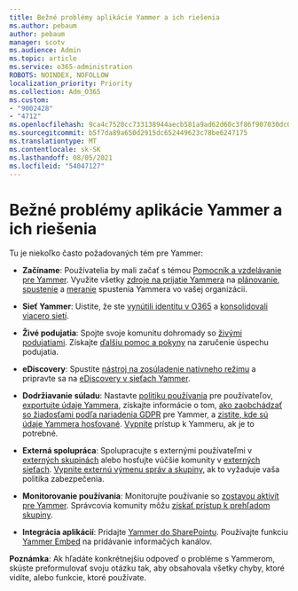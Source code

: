 ```yaml
---
title: Bežné problémy aplikácie Yammer a ich riešenia
ms.author: pebaum
author: pebaum
manager: scotv
ms.audience: Admin
ms.topic: article
ms.service: o365-administration
ROBOTS: NOINDEX, NOFOLLOW
localization_priority: Priority
ms.collection: Adm_O365
ms.custom:
- "9002428"
- "4712"
ms.openlocfilehash: 9ca4c7520cc733138944aecb581a9ad62d60c3f86f907030dc0a7780f30ddcc6
ms.sourcegitcommit: b5f7da89a650d2915dc652449623c78be6247175
ms.translationtype: MT
ms.contentlocale: sk-SK
ms.lasthandoff: 08/05/2021
ms.locfileid: "54047127"
---
```

# <a name="yammer-common-issues-and-resolutions"></a>Bežné problémy aplikácie Yammer a ich riešenia

Tu je niekoľko často požadovaných tém pre Yammer:

- **Začíname**: Používatelia by mali začať s témou [Pomocník a vzdelávanie pre Yammer](https://support.office.com/yammer). Využite všetky [zdroje na prijatie Yammera](https://aka.ms/yamresources) na [plánovanie](https://aka.ms/YamSuccessGuide), [spustenie](https://aka.ms/YamLaunchPlaybook) a [meranie](https://aka.ms/YamMeasureSuccesGuide) spustenia Yammera vo vašej organizácii. 

- **Sieť Yammer**: Uistite, že ste [vynútili identitu v O365](https://docs.microsoft.com/yammer/configure-your-yammer-network/enforce-office-365-identity) a [konsolidovali viacero sietí](https://docs.microsoft.com/yammer/configure-your-yammer-network/consolidate-multiple-yammer-networks). 

- **Živé podujatia**: Spojte svoje komunitu dohromady so [živými podujatiami](https://docs.microsoft.com/yammer/manage-yammer-groups/yammer-live-events). Získajte [ďalšiu pomoc a pokyny](https://resources.techcommunity.microsoft.com/live-events/assistance/) na zaručenie úspechu podujatia. 

- **eDiscovery**: Spustite [nástroj na zosúladenie natívneho režimu](https://docs.microsoft.com/yammer/configure-your-yammer-network/overview-native-mode) a pripravte sa na [eDiscovery v sieťach Yammer](https://docs.microsoft.com/yammer/manage-security-and-compliance/overview-of-ediscovery). 

- **Dodržiavanie súladu**: Nastavte [politiku používania](https://docs.microsoft.com/yammer/manage-security-and-compliance/set-up-a-usage-policy) pre používateľov, [exportujte údaje Yammera](https://docs.microsoft.com/yammer/manage-security-and-compliance/export-yammer-enterprise-data), získajte informácie o tom, [ako zaobchádzať so žiadosťami podľa nariadenia GDPR](https://docs.microsoft.com/yammer/manage-security-and-compliance/gdpr-requests-in-yammer-enterprise) pre Yammer, a [zistite, kde sú údaje Yammera hosťované](https://docs.microsoft.com/yammer/manage-security-and-compliance/data-residency). [Vypnite](https://docs.microsoft.com/yammer/manage-yammer-users/turn-off-user-access) prístup k Yammeru, ak je to potrebné.

- **Externá spolupráca**: Spolupracujte s externými používateľmi v [externých skupinách](https://docs.microsoft.com/yammer/work-with-external-users/create-and-manage-external-groups) alebo hosťujte vúčšie komunity v [externých sieťach](https://docs.microsoft.com/yammer/work-with-external-users/create-and-manage-an-external-network). [Vypnite externú výmenu správ a skupiny](https://docs.microsoft.com/yammer/work-with-external-users/disable-external-messaging), ak to vyžaduje vaša politika zabezpečenia.

- **Monitorovanie používania**: Monitorujte používanie so [zostavou aktivít pre Yammer](https://docs.microsoft.com/microsoft-365/admin/activity-reports/yammer-activity-report). Správcovia komunity môžu [získať prístup k prehľadom skupiny](https://support.office.com/article/view-group-insights-in-yammer-73f9fa6d-d442-4f25-9194-d5317c9328ab).

- **Integrácia aplikácií**: Pridajte [Yammer do SharePointu](https://docs.microsoft.com/yammer/integrate-yammer-with-other-apps/embed-a-feed-into-a-sharepoint-site). Používajte funkciu [Yammer Embed](https://developer.yammer.com/docs/embed) na pridávanie informačých kanálov. 

**Poznámka**: Ak hľadáte konkrétnejšiu odpoveď o probléme s Yammerom, skúste preformulovať svoju otázku tak, aby obsahovala všetky chyby, ktoré vidíte, alebo funkcie, ktoré používate.
